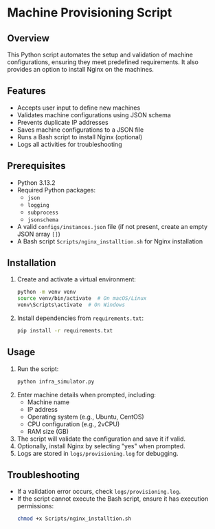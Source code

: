 # Machine Provisioning Script

## Overview
This Python script automates the setup and validation of machine configurations, ensuring they meet predefined requirements. It also provides an option to install Nginx on the machines.

## Features
- Accepts user input to define new machines
- Validates machine configurations using JSON schema
- Prevents duplicate IP addresses
- Saves machine configurations to a JSON file
- Runs a Bash script to install Nginx (optional)
- Logs all activities for troubleshooting

## Prerequisites
- Python 3.13.2
- Required Python packages:
  - `json`
  - `logging`
  - `subprocess`
  - `jsonschema`
- A valid `configs/instances.json` file (if not present, create an empty JSON array `[]`)
- A Bash script `Scripts/nginx_installtion.sh` for Nginx installation

## Installation
1. Create and activate a virtual environment:
   ```bash
   python -m venv venv
   source venv/bin/activate  # On macOS/Linux
   venv\Scripts\activate  # On Windows
   ```
2. Install dependencies from `requirements.txt`:
   ```bash
   pip install -r requirements.txt
   ```

## Usage
1. Run the script:
   ```bash
   python infra_simulator.py
   ```
2. Enter machine details when prompted, including:
   - Machine name
   - IP address
   - Operating system (e.g., Ubuntu, CentOS)
   - CPU configuration (e.g., 2vCPU)
   - RAM size (GB)
3. The script will validate the configuration and save it if valid.
4. Optionally, install Nginx by selecting "yes" when prompted.
5. Logs are stored in `logs/provisioning.log` for debugging.


## Troubleshooting
- If a validation error occurs, check `logs/provisioning.log`.
- If the script cannot execute the Bash script, ensure it has execution permissions:
  ```bash
  chmod +x Scripts/nginx_installtion.sh
  ```